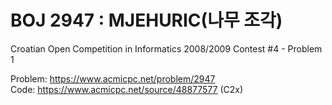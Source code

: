 # BOJ 2947 : MJEHURIC(나무 조각)
Croatian Open Competition in Informatics 2008/2009 Contest #4 - Problem 1  
  
Problem: https://www.acmicpc.net/problem/2947  
Code: https://www.acmicpc.net/source/48877577 (C2x)
